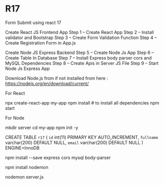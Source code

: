 # R17
Form Submit using react 17


Create React JS Frontend App
Step 1 – Create React App
Step 2 – Install validator and Bootstrap
Step 3 – Create Form Validation Function
Step 4 – Create Registration Form in App.js

Create Node JS Express Backend
Step 5 – Create Node Js App
Step 6 – Create Table In Database
Step 7 – Install Express body parser cors and MySQL Dependencies
Step 8 – Create Apis in Server JS File
Step 9 – Start Node Js Express App


Download Node.js from if not installed from here : https://nodejs.org/en/download/current/

For React

npx create-react-app my-app
npm install # to install all dependencies
npm start

For Node

mkdir server
cd my-app
npm init -y


CREATE TABLE `r17` (
  `id` int(11) PRIMARY KEY AUTO_INCREMENT,
  `fullname` varchar(200) DEFAULT NULL,
  `email` varchar(200) DEFAULT NULL
) ENGINE=InnoDB


npm install --save express cors mysql body-parser

npm install nodemon

nodemon server.js

